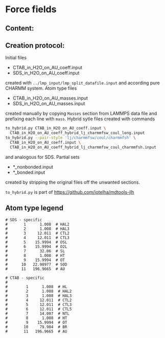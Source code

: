 # Force fields

## Content:


## Creation protocol:

Initial files

* CTAB_in_H2O_on_AU_coeff.input
* SDS_in_H2O_on_AU_coeff.input

created with `../lmp_input/lmp_split_datafile.input` and according pure CHARMM
system. Atom type files

* CTAB_in_H2O_on_AU_masses.input
* SDS_in_H2O_on_AU_masses.input

created manually by copying `Masses` section from LAMMPS data file and
prefixing each line with `mass`. Hybrid sytle files created with commands

```bash
to_hybrid.py CTAB_in_H2O_on_AU_coeff.input \
  CTAB_in_H2O_on_AU_coeff_hybrid_lj_charmmfsw_coul_long.input
to_hybrid.py --pair-style 'lj/charmmfsw/coul/charmmfsh' \
  CTAB_in_H2O_on_AU_coeff.input \
  CTAB_in_H2O_on_AU_coeff_hybrid_lj_charmmfsw_coul_charmmfsh.input
```
and analogous for SDS. Partial sets

* *_nonbonded.input
* *_bonded.input

created by stripping the original files off the unwanted sections.

`to_hybrid.py` is part of https://github.com/jotelha/mdtools-jlh

## Atom type legend

```
# SDS - specific
#       1      1.008  # HAL2
#       2      1.008  # HAL3
#       3     12.011  # CTL2
#       4     12.011  # CTL3
#       5    15.9994  # OSL
#       6    15.9994  # O2L
#       7      32.06  # SL
#       8      1.008  # HT
#       9    15.9994  # OT
#      10   22.98977  # SOD
#      11   196.9665  # AU

# CTAB - specific
#
#        1      1.008  # HL
#        2      1.008  # HAL2
#        3      1.008  # HAL3
#        4     12.011  # CTL2
#        5     12.011  # CTL3
#        6     12.011  # CTL5
#        7     14.007  # NTL
#        8      1.008  # HT
#        9    15.9994  # OT
#       10     79.904  # BR
#       11   196.9665  # AU
```
